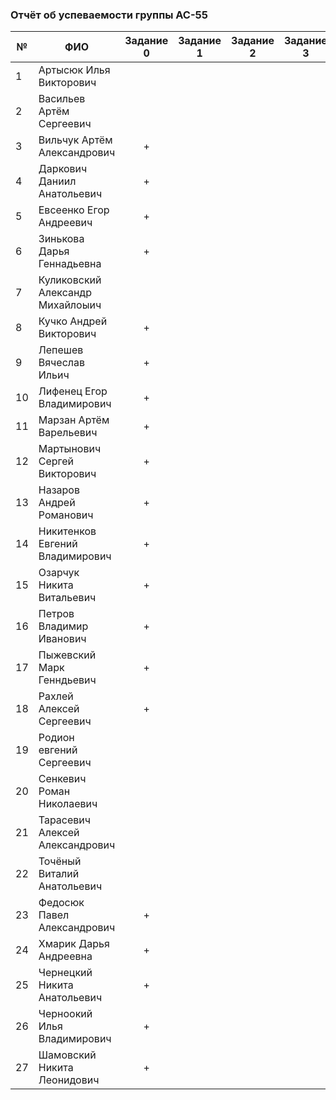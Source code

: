 ### Отчёт об успеваемости группы АС-55 

|№ |  ФИО                              | Задание 0 | Задание 1 | Задание 2 | Задание 3 | Задание 4 |
|--|-----------------------------------|:---------:|:---------:|:---------:|:---------:|:---------:|
|1 | Артысюк Илья Викторович           |           |           |           |           |           |
|2 | Васильев Артём Сергеевич          |           |           |           |           |           |
|3 | Вильчук Артём Александрович       |     +     |           |           |           |           |
|4 | Даркович Даниил Анатольевич       |     +     |           |           |           |           |
|5 | Евсеенко Егор Андреевич           |     +     |           |           |           |           |
|6 | Зинькова Дарья Геннадьевна        |     +     |           |           |           |           |
|7 | Куликовский Александр Михайлоыич  |           |           |           |           |           |
|8 | Кучко Андрей Викторович           |     +     |           |           |           |           |
|9 | Лепешев Вячеслав Ильич            |     +     |           |           |           |           |
|10| Лифенец Егор Владимирович         |     +     |           |           |           |           |
|11| Марзан Артём Варельевич           |     +     |           |           |           |           |
|12| Мартынович Сергей Викторович      |     +     |           |           |           |           |
|13| Назаров Андрей Романович          |     +     |           |           |           |           |
|14| Никитенков Евгений Владимирович   |     +     |           |           |           |           |
|15| Озарчук Никита Витальевич         |     +     |           |           |           |           |
|16| Петров Владимир Иванович          |     +     |           |           |           |           |
|17| Пыжевский Марк Генндьевич         |     +     |           |           |           |           |
|18| Рахлей Алексей Сергеевич          |     +     |           |           |           |           |
|19| Родион евгений Сергеевич          |           |           |           |           |           |
|20| Сенкевич Роман Николаевич         |           |           |           |           |           |
|21| Тарасевич Алексей Александрович   |           |           |           |           |           |
|22| Точёный Виталий Анатольевич       |           |           |           |           |           |
|23| Федосюк Павел Александрович       |     +     |           |           |           |           |
|24| Хмарик Дарья Андреевна            |     +     |           |           |           |           |
|25| Чернецкий Никита Анатольевич      |     +     |           |           |           |           |
|26| Черноокий Илья Владимирович       |     +     |           |           |           |           |
|27| Шамовский Никита Леонидович       |     +     |           |           |           |           |
